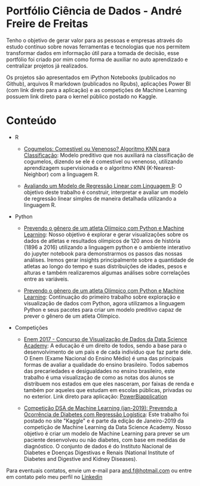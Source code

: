 # Portfólio Ciência de Dados - André Freire de Freitas
Tenho o objetivo de gerar valor para as pessoas e empresas através do estudo contínuo sobre novas ferramentas e tecnologias que nos permitem transformar dados em informação útil para a tomada de decisão, esse portfólio foi criado por mim como forma de auxiliar no auto aprendizado e centralizar projetos já realizados.

Os projetos são apresentados em iPython Notebooks (publicados no Github), arquivos R markdown (publicados no Rpubs), aplicações Power BI (com link direto para a aplicação) e as competições de Machine Learning possuem link direto para o kernel público postado no Kaggle.

# Conteúdo

 * R
   * [Cogumelos: Comestível ou Venenoso? Algoritmo KNN para Classificação](http://rpubs.com/andrehofreire/cogumelos): Modelo preditivo que nos auxiliará na classificação de cogumelos, dizendo se ele é comestível ou venenoso, utilizando aprendizagem supervisionada e o algoritmo KNN (K-Nearest-Neighbor) com a linguagem R. 
   
   * [Avaliando um Modelo de Regressão Linear com Linguagem R](http://rpubs.com/andrehofreire/LinearRegressionR): O objetivo deste trabalho é construir, interpretar e avaliar um modelo de regressão linear simples de maneira detalhada utilizando a linguagem R.
 
 * Python
   
   * [Prevendo o gênero de um atleta Olímpico com Python e Machine Learning](https://github.com/andrehofreire/Projeto01/blob/master/Projeto01.ipynb): Nosso objetivo é explorar e gerar visualizações sobre os dados de atletas e resultados olímpicos de 120 anos de história (1896 a 2016) utilizando a linguagem python e o ambiente interativo do jupyter notebook para demonstrarmos os passos das nossas análises. Iremos gerar insights principalmente sobre a quantidade de atletas ao longo do tempo e suas distribuições de idades, pesos e alturas e também realizaremos algumas análises sobre correlações entre as variáveis.
  
   * [Prevendo o gênero de um atleta Olímpico com Python e Machine Learning](https://github.com/andrehofreire/Projeto-02/blob/master/Untitled1.ipynb): Continuação do primeiro trabalho sobre exploração e visualização de dados com Python, agora utilizamos a linguagem Python e seus pacotes para criar um modelo preditivo capaz de prever o gênero de um atleta Olímpico. 

 * Competições
   
   * [Enem 2017 - Concurso de Visualização de Dados da Data Science Academy](https://www.linkedin.com/feed/update/urn:li:activity:6530907061973196800/): A educação é um direito de todos, sendo a base para o desenvolvimento de um país e de cada indivíduo que faz parte dele. O Enem (Exame Nacional do Ensino Médio) é uma das principais formas de avaliar a qualidade do ensino brasileiro. Todos sabemos das precariedades e desigualdades no ensino brasileiro, este trabalho é uma visualização de como as notas dos alunos se distribuem nos estados em que eles nasceram, por faixas de renda e também por aqueles que estudam em escolas públicas, privadas ou no exterior. Link direto para aplicação: [PowerBiapplication](https://app.powerbi.com/view?r=eyJrIjoiMjVkN2IzYjgtZGY4MC00M2QyLTg5NWUtNzM1YjEzOTk3N2Q3IiwidCI6IjJiM2RmOTJlLWNkYmItNDYwZS1hYTIxLTc2YjI5N2U0ZjBkOSJ9)

   * [Competição DSA de Machine Learning (jan-2019): Prevendo a Ocorrência de Diabetes com Regressão Logística](https://www.kaggle.com/andrehofreire/prevendo-ocorr-ncia-de-diabetes-com-reg-log-stica): Este trabalho foi postado no site "Kaggle" e é parte da edição de Janeiro-2019 da competição de Machine Learning da Data Science Academy.
Nosso objetivo é criar um modelo de Machine Learning para prever se um paciente desenvolveu ou não diabetes, com base em medidas de diagnóstico. O conjunto de dados é do Instituto Nacional de Diabetes e Doenças Digestivas e Renais (National Institute of Diabetes and Digestive and Kidney Diseases).



Para eventuais contatos, envie um e-mail para [and.f@hotmail.com](and.f@hotmail.com) ou entre em contato pelo meu perfil no [Linkedin](https://www.linkedin.com/in/andre-freire-de-freitas-23a64331/)
